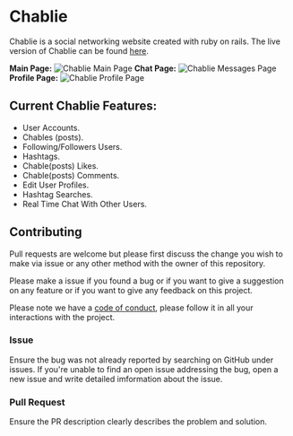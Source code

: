# **Chablie**

Chablie is a social networking website created with ruby on rails. The live version of Chablie can be found [here](https://chablie.herokuapp.com).

**Main Page:**
![Chablie Main Page](https://res.cloudinary.com/areeba/image/upload/v1570274623/scrnli_10_5_2019_4-16-29_PM.png)
**Chat Page:**
![Chablie Messages Page](https://res.cloudinary.com/areeba/image/upload/v1570274623/scrnli_10_5_2019_4-22-30_PM.png)
**Profile Page:**
![Chablie Profile Page](https://res.cloudinary.com/areeba/image/upload/v1570274623/scrnli_10_5_2019_4-14-45_PM.png)

## Current Chablie Features:

+ User Accounts.
+ Chables (posts).
+ Following/Followers Users.
+ Hashtags.
+ Chable(posts) Likes.
+ Chable(posts) Comments.
+ Edit User Profiles.
+ Hashtag Searches.
+ Real Time Chat With Other Users.



## **Contributing**

Pull requests are welcome but please first discuss the change you wish to make via issue or any other method with the owner of this repository.

Please make a issue if you found a bug or if you want to give a suggestion on any feature or if you want to give any feedback on this project.

Please note we have a [code of conduct](https://github.com/ribaishtiaq/Chablie/blob/master/CODE_OF_CONDUCT.md), please follow it in all your interactions with the project.

### **Issue**

Ensure the bug was not already reported by searching on GitHub under issues. If you're unable to find an open issue addressing the bug, open a new issue and write detailed imformation about the issue.

### **Pull Request**

Ensure the PR description clearly describes the problem and solution.
